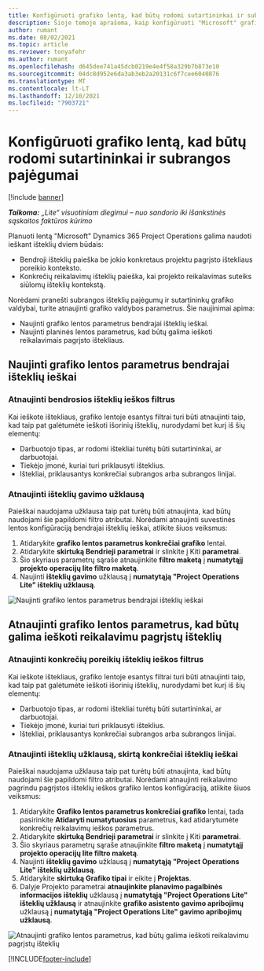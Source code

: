```yaml
---
title: Konfigūruoti grafiko lentą, kad būtų rodomi sutartininkai ir subrangos pajėgumai
description: Šioje temoje aprašoma, kaip konfigūruoti "Microsoft" grafiko Dynamics 365 Project Operations lentą, kad dirbant projekto išteklių poreikius būtų rodomi subrangos išteklių pajėgumai.
author: rumant
ms.date: 08/02/2021
ms.topic: article
ms.reviewer: tonyafehr
ms.author: rumant
ms.openlocfilehash: d645dee741a45dcb0219e4e4f58a329b7b873e10
ms.sourcegitcommit: 04dc8d952e6da3ab3eb2a20131c6f7cee6040876
ms.translationtype: MT
ms.contentlocale: lt-LT
ms.lasthandoff: 12/10/2021
ms.locfileid: "7903721"
---
```

# <a name="configure-schedule-board-to-show-contract-workers-and-subcontracted-capacity"></a>Konfigūruoti grafiko lentą, kad būtų rodomi sutartininkai ir subrangos pajėgumai 

[!include [banner](../../includes/dataverse-preview.md)]

_**Taikoma:** „Lite“ visuotiniam diegimui – nuo sandorio iki išankstinės sąskaitos faktūros kūrimo_

Planuoti lentą "Microsoft" Dynamics 365 Project Operations galima naudoti ieškant išteklių dviem būdais:

- Bendroji išteklių paieška be jokio konkretaus projektu pagrįsto ištekliaus poreikio konteksto.
- Konkrečių reikalavimų išteklių paieška, kai projekto reikalavimas suteiks siūlomų išteklių kontekstą.

Norėdami pranešti subrangos išteklių pajėgumų ir sutartininkų grafiko valdybai, turite atnaujinti grafiko valdybos parametrus. Šie naujinimai apima: 
- Naujinti grafiko lentos parametrus bendrajai išteklių ieškai.
- Naujinti planinės lentos parametrus, kad būtų galima ieškoti reikalavimais pagrįsto ištekliaus.

## <a name="update-schedule-board-settings-for-general-resource-search"></a>Naujinti grafiko lentos parametrus bendrajai išteklių ieškai
### <a name="update-filters-for-general-resource-search"></a>Atnaujinti bendrosios išteklių ieškos filtrus
Kai ieškote ištekliaus, grafiko lentoje esantys filtrai turi būti atnaujinti taip, kad taip pat galėtumėte ieškoti išorinių išteklių, nurodydami bet kurį iš šių elementų:
  - Darbuotojo tipas, ar rodomi ištekliai turėtų būti sutartininkai, ar darbuotojai.
  - Tiekėjo įmonė, kuriai turi priklausyti išteklius.
  - Ištekliai, priklausantys konkrečiai subrangos arba subrangos linijai.
    
### <a name="update-retrieve-resource-query"></a>Atnaujinti išteklių gavimo užklausą
Paieškai naudojama užklausa taip pat turėtų būti atnaujinta, kad būtų naudojami šie papildomi filtro atributai. Norėdami atnaujinti suvestinės lentos konfigūraciją bendrajai išteklių ieškai, atlikite šiuos veiksmus:  
1. Atidarykite **grafiko lentos parametrus konkrečiai grafiko** lentai.
2. Atidarykite **skirtuką Bendrieji parametrai** ir slinkite į Kiti **parametrai**.
3. Šio skyriaus parametrų sąraše atnaujinkite **filtro maketą** į **numatytąjį projekto operacijų lite filtro maketą**.
4. Naujinti **išteklių gavimo** užklausą į **numatytąją "Project Operations Lite" išteklių užklausą**.

![Naujinti grafiko lentos parametrus bendrajai išteklių ieškai](../media/BoardSettings.png)  

## <a name="update-schedule-board-settings-for-requirementbased-resource-search"></a>Atnaujinti grafiko lentos parametrus, kad būtų galima ieškoti reikalavimu pagrįstų išteklių
### <a name="update-filters-for-requirement-specific-resource-search"></a>Atnaujinti konkrečių poreikių išteklių ieškos filtrus 
Kai ieškote ištekliaus, grafiko lentoje esantys filtrai turi būti atnaujinti taip, kad taip pat galėtumėte ieškoti išorinių išteklių, nurodydami bet kurį iš šių elementų:
 - Darbuotojo tipas, ar rodomi ištekliai turėtų būti sutartininkai, ar darbuotojai.
 - Tiekėjo įmonė, kuriai turi priklausyti išteklius.
 - Ištekliai, priklausantys konkrečiai subrangos arba subrangos linijai.

### <a name="update-retrieve-resource-query-for-requirement-specific-resource-search"></a>Atnaujinti išteklių užklausą, skirtą konkrečiai išteklių ieškai 
Paieškai naudojama užklausa taip pat turėtų būti atnaujinta, kad būtų naudojami šie papildomi filtro atributai. Norėdami atnaujinti reikalavimo pagrindu pagrįstos išteklių ieškos grafiko lentos konfigūraciją, atlikite šiuos veiksmus:

1. Atidarykite **Grafiko lentos parametrus konkrečiai grafiko** lentai, tada pasirinkite **Atidaryti numatytuosius** parametrus, kad atidarytumėte konkrečių reikalavimų ieškos parametrus.
2. Atidarykite **skirtuką Bendrieji parametrai** ir slinkite į Kiti **parametrai**.
3. Šio skyriaus parametrų sąraše atnaujinkite **filtro maketą** į **numatytąjį projekto operacijų lite filtro maketą**.
4. Naujinti **išteklių gavimo** užklausą į **numatytąją "Project Operations Lite" išteklių užklausą**.
5. Atidarykite **skirtuką Grafiko tipai** ir eikite į **Projektas**.
6. Dalyje Projekto parametrai **atnaujinkite** **planavimo pagalbinės informacijos išteklių** užklausą į **numatytąją "Project Operations Lite" išteklių užklausą** ir atnaujinkite **grafiko asistento gavimo apribojimų** užklausą į **numatytąją "Project Operations Lite" gavimo apribojimų užklausą**.

![Atnaujinti grafiko lentos parametrus, kad būtų galima ieškoti reikalavimu pagrįstų išteklių](../media/SASettings.png)  

[!INCLUDE[footer-include](../../includes/footer-banner.md)]
